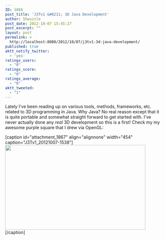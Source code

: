 ```yaml
---
ID: 1866
post_title: 'J3Tv1 &#8211; 3D Java Development'
author: Shwuzzle
post_date: 2012-10-07 15:45:27
post_excerpt: ""
layout: post
permalink: >
  http://localhost:8080/2012/10/07/j3tv1-3d-java-development/
published: true
aktt_notify_twitter:
  - 'yes'
ratings_users:
  - "0"
ratings_score:
  - "0"
ratings_average:
  - "0"
aktt_tweeted:
  - "1"
---
```

Lately I've been reading up on various tools, methods, frameworks, etc. related to 3D programming in Java. Why Java? No real reason except that it is quite portable and somewhat straight forward to get started with. I've never actually done any <em>real</em> 3D development so this is a first! Check my my awesome purple square that I drew via OpenGL:

[caption id="attachment_1867" align="alignnone" width="454" caption="J3Tv1_20121007-1538"]<a href="http://shwuzzle.com/wp-content/uploads/2012/10/J3Tv1_20121007-1538.jpg"><img class=" wp-image-1867  " title="J3Tv1_20121007-1538" src="http://shwuzzle.com/wp-content/uploads/2012/10/J3Tv1_20121007-1538.jpg" alt="" width="454" height="274" /></a>[/caption]